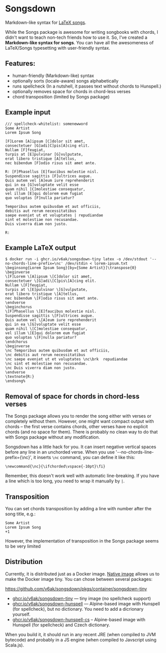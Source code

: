# Songsdown

Markdown-like syntax for [LaTeX songs](https://songs.sourceforge.net/).

While the Songs package is awesome for writing songbooks with chords, I didn't want to teach non-tech friends how to use
it. So, I've created a **Markdown-like syntax for songs**. You can have all the awesomeness of LaTeX/Songs typesetting
with user-friendly syntax.

## Features:

* human-friendly (Markdown-like) syntax
* optionally sorts (locale-aware) songs alphabetically
* runs spellcheck (In a nutshell, it passes text without chords to Hunspell.)
* optionally removes space for chords in chord-less verses
* chord transposition (limited by Songs package)

## Example input

    /// spellcheck-whitelist: somenewword
    Some Artist
    Lorem Ipsum Song
    
    [F]Lorem [A]ipsum [C]dolor sit amet,
    consectetuer [G]adi[C]pis[A]cing elit.
    Nullam [F]feugiat,
    turpis at [E]pulvinar [G]vulputate,
    erat libero tristique [A]tellus,
    nec bibendum [F]odio risus sit amet ante.
    
    R: [F]Phasellus [E]faucibus molestie nisl.
    Suspendisse sagittis [F]ultrices augue.
    Quis autem vel [A]eum iure reprehenderit
    qui in ea [G]voluptate velit esse
    quam nihil [C]molestiae consequatur,
    vel illum [E]qui dolorem eum fugiat
    quo voluptas [F]nulla pariatur?
    
    Temporibus autem quibusdam et aut officiis,
    debitis aut rerum necessitatibus
    saepe eveniet ut et voluptates | repudiandae
    sint et molestiae non recusandae.
    Duis viverra diam non justo.
    
    R:


## Example LaTeX output

    $ docker run -i ghcr.io/v6ak/songsdown-tiny latex -o /dev/stdout '--no-chords-line-prefix=\nc' /dev/stdin < lorem-ipsum.txt
    \beginsong{Lorem Ipsum Song}[by={Some Artist}]\transpose{0}
    \beginverse
    \[F]Lorem \[A]ipsum \[C]dolor sit amet,
    consectetuer \[G]adi\[C]pis\[A]cing elit.
    Nullam \[F]feugiat,
    turpis at \[E]pulvinar \[G]vulputate,
    erat libero tristique \[A]tellus,
    nec bibendum \[F]odio risus sit amet ante.
    \endverse
    \beginchorus
    \[F]Phasellus \[E]faucibus molestie nisl.
    Suspendisse sagittis \[F]ultrices augue.
    Quis autem vel \[A]eum iure reprehenderit
    qui in ea \[G]voluptate velit esse
    quam nihil \[C]molestiae consequatur,
    vel illum \[E]qui dolorem eum fugiat
    quo voluptas \[F]nulla pariatur?
    \endchorus
    \beginverse
    \nc Temporibus autem quibusdam et aut officiis,
    \nc debitis aut rerum necessitatibus
    \nc saepe eveniet ut et voluptates \nc\brk  repudiandae
    \nc sint et molestiae non recusandae.
    \nc Duis viverra diam non justo.
    \endverse
    \textnote{R:}
    \endsong%

## Removal of space for chords in chord-less verses

The Songs package allows you to render the song either with verses or completely without them. However, one might want
compact output with chords – the first verse contains chords, other verses have no explicit chords (and no space for
them). There is probably no clean way to do that with Songs package without any modification.

Songsdown has a little hack for you. It can insert negative vertical spaces before any line in an unchorded verse. 
When you use '--no-chords-line-prefix={\nc}', it inserts `\nc` command, you can define it like this:

    \newcommand{\nc}{\ifchorded\vspace{-10pt}\fi}

Remember, this doesn't work well with automatic line-breaking. If you have a line which is too long, you need to wrap it
manually by `|`.

## Transposition

You can set chords transposition by adding a line with number after the song title, e.g.:

    Some Artist
    Lorem Ipsum Song
    +1

However, the implementation of transposition in the Songs package seems to be very limited

## Distribution

Currently, it is distributed just as a Docker image.
[Native image](https://www.graalvm.org/latest/reference-manual/native-image/) allows us to make the Docker image tiny.
You can chose between several packages:

https://github.com/v6ak/songsdown/pkgs/container/songsdown-tiny
* [ghcr.io/v6ak/songsdown-tiny](https://ghcr.io/v6ak/songsdown-tiny) — tiny image (no spellcheck support)
* [ghcr.io/v6ak/songsdown-hunspell](https://ghcr.io/v6ak/songsdown-hunspell) — Alpine-based image with Hunspell
  (for spellcheck), but no dictionary. You need to add a dicrionary yourself.
* [ghcr.io/v6ak/songsdown-hunspell-cs](https://ghcr.io/v6ak/songsdown-hunspell-cs) – Alpine-based image with Hunspell
  (for spellcheck) and Czech dictionary.

When you build it, it should run in any recent JRE (when compiled to JVM bytecode) and probably in a JS engine
(when compiled to Javscript using Scala.js).
